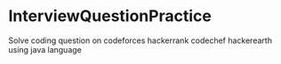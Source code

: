 # InterviewQuestionPractice
Solve coding question on codeforces hackerrank codechef hackerearth using java language
